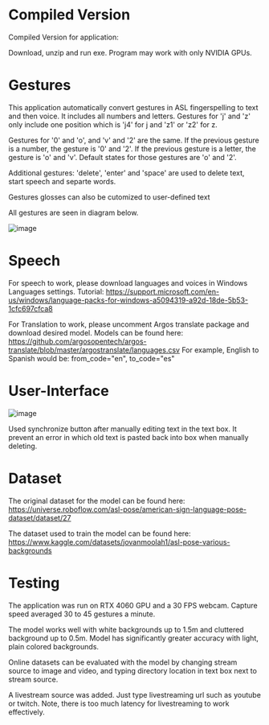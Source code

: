 # Compiled Version
Compiled Version for application:

Download, unzip and run exe. 
Program may work with only NVIDIA GPUs.

# Gestures
This application automatically convert gestures in ASL fingerspelling to text and then voice. It includes all numbers and letters. Gestures for 'j' and 'z' only include one position which is 'j4' for j and 'z1' or 'z2' for z.

Gestures for '0' and 'o', and 'v' and '2' are the same. If the previous gesture is a number, the gesture is '0' and '2'. If the previous gesture is a letter, the gesture is 'o' and 'v'. Default states for those gestures are 'o' and '2'.

Additional gestures: 'delete', 'enter' and 'space' are used to delete text, start speech and separte words. 

Gestures glosses can also be cutomized to user-defined text

All gestures are seen in diagram below.

![image](https://github.com/user-attachments/assets/f3baf81a-9e55-4e1f-953c-19933cb3072f)

# Speech
For speech to work, please download languages and voices in Windows Languages settings. 
Tutorial: https://support.microsoft.com/en-us/windows/language-packs-for-windows-a5094319-a92d-18de-5b53-1cfc697cfca8

For Translation to work, please uncomment Argos translate package and download desired model.
Models can be found here: https://github.com/argosopentech/argos-translate/blob/master/argostranslate/languages.csv
For example, English to Spanish would be: from_code="en", to_code="es" 

# User-Interface
![image](https://github.com/user-attachments/assets/2508ddc6-059e-4678-bf4c-a2b78a654e41)

Used synchronize button after manually editing text in the text box. It prevent an error in which old text is pasted back into box when manually deleting. 

# Dataset
The original dataset for the model can be found here: https://universe.roboflow.com/asl-pose/american-sign-language-pose-dataset/dataset/27

The dataset used to train the model can be found here: https://www.kaggle.com/datasets/jovanmoolah1/asl-pose-various-backgrounds


# Testing
The application was run on RTX 4060 GPU and a 30 FPS webcam. Capture speed averaged 30 to 45 gestures a minute. 

The model works well with white backgrounds up to 1.5m and cluttered background up to 0.5m. Model has significantly greater accuracy with light, plain colored backgrounds.

Online datasets can be evaluated with the model by changing stream source to image and video, and typing directory location in text box next to stream source. 

A livestream source was added. Just type livestreaming url such as youtube or twitch. Note, there is too much latency for livestreaming to work effectively.  

